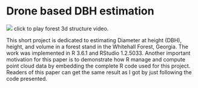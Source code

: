 # Drone based DBH estimation

[![](http://img.youtube.com/vi/kvrV8BrYDU4/0.jpg)](http://www.youtube.com/watch?v=kvrV8BrYDU4 "3D forest structure")
click to play forest 3d structure video.

This short project is dedicated to estimating Diameter at height (DBH), height, and volume in a forest stand in the Whitehall Forest, Georgia. The work was implemented in R 3.6.1 and RStudio 1.2.5033. Another important motivation for this paper is to demonstrate how R manage and compute point cloud data by embedding the complete R code used for this project. Readers of this paper can get the same result as I got by just following the code presented.
